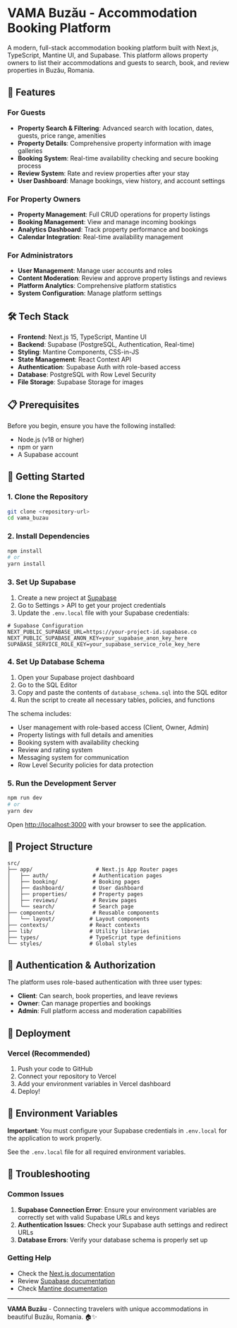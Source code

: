 # VAMA Buzău - Accommodation Booking Platform

A modern, full-stack accommodation booking platform built with Next.js, TypeScript, Mantine UI, and Supabase. This platform allows property owners to list their accommodations and guests to search, book, and review properties in Buzău, Romania.

## 🚀 Features

### For Guests
- **Property Search & Filtering**: Advanced search with location, dates, guests, price range, amenities
- **Property Details**: Comprehensive property information with image galleries
- **Booking System**: Real-time availability checking and secure booking process
- **Review System**: Rate and review properties after your stay
- **User Dashboard**: Manage bookings, view history, and account settings

### For Property Owners
- **Property Management**: Full CRUD operations for property listings
- **Booking Management**: View and manage incoming bookings
- **Analytics Dashboard**: Track property performance and bookings
- **Calendar Integration**: Real-time availability management

### For Administrators
- **User Management**: Manage user accounts and roles
- **Content Moderation**: Review and approve property listings and reviews
- **Platform Analytics**: Comprehensive platform statistics
- **System Configuration**: Manage platform settings

## 🛠️ Tech Stack

- **Frontend**: Next.js 15, TypeScript, Mantine UI
- **Backend**: Supabase (PostgreSQL, Authentication, Real-time)
- **Styling**: Mantine Components, CSS-in-JS
- **State Management**: React Context API
- **Authentication**: Supabase Auth with role-based access
- **Database**: PostgreSQL with Row Level Security
- **File Storage**: Supabase Storage for images

## 📋 Prerequisites

Before you begin, ensure you have the following installed:
- Node.js (v18 or higher)
- npm or yarn
- A Supabase account

## 🚀 Getting Started

### 1. Clone the Repository

```bash
git clone <repository-url>
cd vama_buzau
```

### 2. Install Dependencies

```bash
npm install
# or
yarn install
```

### 3. Set Up Supabase

1. Create a new project at [Supabase](https://app.supabase.com)
2. Go to Settings > API to get your project credentials
3. Update the `.env.local` file with your Supabase credentials:

```env
# Supabase Configuration
NEXT_PUBLIC_SUPABASE_URL=https://your-project-id.supabase.co
NEXT_PUBLIC_SUPABASE_ANON_KEY=your_supabase_anon_key_here
SUPABASE_SERVICE_ROLE_KEY=your_supabase_service_role_key_here
```

### 4. Set Up Database Schema

1. Open your Supabase project dashboard
2. Go to the SQL Editor
3. Copy and paste the contents of `database_schema.sql` into the SQL editor
4. Run the script to create all necessary tables, policies, and functions

The schema includes:
- User management with role-based access (Client, Owner, Admin)
- Property listings with full details and amenities
- Booking system with availability checking
- Review and rating system
- Messaging system for communication
- Row Level Security policies for data protection

### 5. Run the Development Server

```bash
npm run dev
# or
yarn dev
```

Open [http://localhost:3000](http://localhost:3000) with your browser to see the application.

## 📁 Project Structure

```
src/
├── app/                    # Next.js App Router pages
│   ├── auth/              # Authentication pages
│   ├── booking/           # Booking pages
│   ├── dashboard/         # User dashboard
│   ├── properties/        # Property pages
│   ├── reviews/           # Review pages
│   └── search/            # Search page
├── components/            # Reusable components
│   └── layout/           # Layout components
├── contexts/             # React contexts
├── lib/                  # Utility libraries
├── types/                # TypeScript type definitions
└── styles/               # Global styles
```

## 🔐 Authentication & Authorization

The platform uses role-based authentication with three user types:

- **Client**: Can search, book properties, and leave reviews
- **Owner**: Can manage properties and bookings
- **Admin**: Full platform access and moderation capabilities

## 🚀 Deployment

### Vercel (Recommended)

1. Push your code to GitHub
2. Connect your repository to Vercel
3. Add your environment variables in Vercel dashboard
4. Deploy!

## 📝 Environment Variables

**Important**: You must configure your Supabase credentials in `.env.local` for the application to work properly.

See the `.env.local` file for all required environment variables.

## 🐛 Troubleshooting

### Common Issues

1. **Supabase Connection Error**: Ensure your environment variables are correctly set with valid Supabase URLs and keys
2. **Authentication Issues**: Check your Supabase auth settings and redirect URLs
3. **Database Errors**: Verify your database schema is properly set up

### Getting Help

- Check the [Next.js documentation](https://nextjs.org/docs)
- Review [Supabase documentation](https://supabase.com/docs)
- Check [Mantine documentation](https://mantine.dev/)

---

**VAMA Buzău** - Connecting travelers with unique accommodations in beautiful Buzău, Romania. 🏠✨

